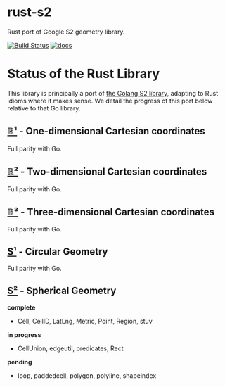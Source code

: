 # rust-s2

Rust port of Google S2 geometry library.

[![Build Status](https://travis-ci.org/yjh0502/rust-s2.svg?branch=master)](https://travis-ci.org/yjh0502/rust-s2)
[![docs](https://docs.rs/s2/badge.svg)](https://docs.rs/s2/0.0.10/s2/)

# Status of the Rust Library

This library is principally a port of [the Golang S2
library](https://github.com/golang/geo), adapting to Rust idioms where it makes sense.
We detail the progress of this port below relative to that Go library.

## [ℝ¹](https://docs.rs/s2/~0/s2/r1/) - One-dimensional Cartesian coordinates

Full parity with Go.

## [ℝ²](https://docs.rs/s2/~0/s2/r2/) - Two-dimensional Cartesian coordinates

Full parity with Go.

## [ℝ³](https://docs.rs/s2/~0/s2/r3/) - Three-dimensional Cartesian coordinates

Full parity with Go.

## [S¹](https://docs.rs/s2/~0/s2/s1/) - Circular Geometry

Full parity with Go.

## [S²](https://docs.rs/s2/~0/s2/s2/) - Spherical Geometry

**complete**

 - Cell, CellID, LatLng, Metric, Point, Region, stuv

**in progress**

 - CellUnion, edgeutil, predicates, Rect

**pending**

 - loop, paddedcell, polygon, polyline, shapeindex
